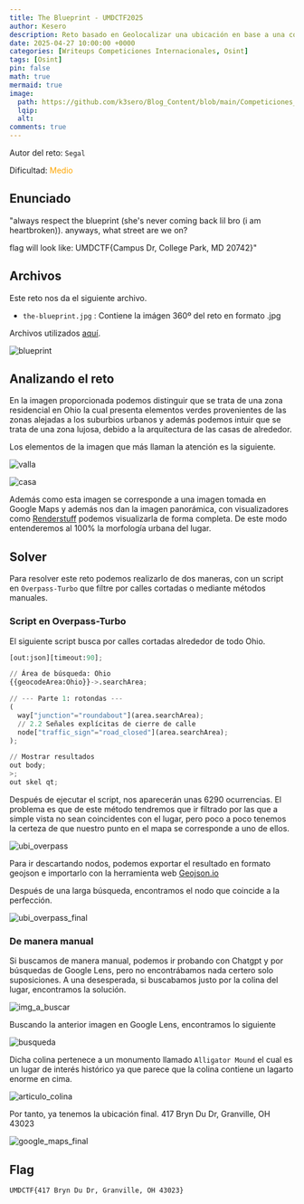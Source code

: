 ```yaml
---
title: The Blueprint - UMDCTF2025
author: Kesero
description: Reto basado en Geolocalizar una ubicación en base a una colina en Ohio.
date: 2025-04-27 10:00:00 +0000
categories: [Writeups Competiciones Internacionales, Osint]
tags: [Osint]
pin: false
math: true
mermaid: true
image:
  path: https://github.com/k3sero/Blog_Content/blob/main/Competiciones_Internacionales_Writeups/2025/UMDCTF2025/Osint/The%20Blueprint/img/prompt.png?raw=true
  lqip: 
  alt: 
comments: true
---
```

Autor del reto: `Segal`

Dificultad: <font color=orange>Medio</font>

## Enunciado

"always respect the blueprint (she's never coming back lil bro (i am heartbroken)). anyways, what street are we on?

flag will look like: UMDCTF{Campus Dr, College Park, MD 20742}"

## Archivos

Este reto nos da el siguiente archivo.

- `the-blueprint.jpg` : Contiene la imágen 360º del reto en formato .jpg

Archivos utilizados [aquí](https://github.com/k3sero/Blog_Content/tree/main/Competiciones_Internacionales_Writeups/2025/UMDCTF2025/Osint/The%20Blueprint/img).

![blueprint](https://github.com/k3sero/Blog_Content/blob/main/Competiciones_Internacionales_Writeups/2025/UMDCTF2025/Osint/The%20Blueprint/img/the-blueprint.jpg?raw=true)

## Analizando el reto

En la imagen proporcionada podemos distinguir que se trata de una zona residencial en Ohio la cual presenta elementos verdes provenientes de las zonas alejadas a los suburbios urbanos y además podemos intuir que se trata de una zona lujosa, debido a la arquitectura de las casas de alrededor.

Los elementos de la imagen que más llaman la atención es la siguiente.

![valla](https://github.com/k3sero/Blog_Content/blob/main/Competiciones_Internacionales_Writeups/2025/UMDCTF2025/Osint/The%20Blueprint/img/signal.png?raw=true)

![casa](https://github.com/k3sero/Blog_Content/blob/main/Competiciones_Internacionales_Writeups/2025/UMDCTF2025/Osint/The%20Blueprint/img/casa.png?raw=true)

Además como esta imagen se corresponde a una imagen tomada en Google Maps y además nos dan la imagen panorámica, con visualizadores como [Renderstuff](https://renderstuff.com/tools/360-panorama-web-viewer/) podemos visualizarla de forma completa. De este modo entenderemos al 100% la morfología urbana del lugar.

## Solver

Para resolver este reto podemos realizarlo de dos maneras, con un script en `Overpass-Turbo` que filtre por calles cortadas o mediante métodos manuales.

### Script en Overpass-Turbo

El siguiente script busca por calles cortadas alrededor de todo Ohio.

```py
[out:json][timeout:90];

// Área de búsqueda: Ohio
{{geocodeArea:Ohio}}->.searchArea;

// --- Parte 1: rotondas ---
(
  way["junction"="roundabout"](area.searchArea);
  // 2.2 Señales explícitas de cierre de calle
  node["traffic_sign"="road_closed"](area.searchArea);
);

// Mostrar resultados
out body;
>;
out skel qt;
```

Después de ejecutar el script, nos aparecerán unas 6290 ocurrencias. El problema es que de este método tendremos que ir filtrado por las que a simple vista no sean coincidentes con el lugar, pero poco a poco tenemos la certeza de que nuestro punto en el mapa se corresponde a uno de ellos.

![ubi_overpass](https://github.com/k3sero/Blog_Content/blob/main/Competiciones_Internacionales_Writeups/2025/UMDCTF2025/Osint/The%20Blueprint/img/overpass_turbo_photo.png?raw=true)

Para ir descartando nodos, podemos exportar el resultado en formato geojson e importarlo con la herramienta web [Geojson.io](https://geojson.io/#map=2/0/20)

Después de una larga búsqueda, encontramos el nodo que coincide a la perfección.

![ubi_overpass_final](https://github.com/k3sero/Blog_Content/blob/main/Competiciones_Internacionales_Writeups/2025/UMDCTF2025/Osint/The%20Blueprint/img/overpass%20ubi%20final.png?raw=true)

### De manera manual

Si buscamos de manera manual, podemos ir probando con Chatgpt y por búsquedas de Google Lens, pero no encontrábamos nada certero solo suposiciones. A una desesperada, si buscabamos justo por la colina del lugar, encontramos la solución.

![img_a_buscar](https://github.com/k3sero/Blog_Content/blob/main/Competiciones_Internacionales_Writeups/2025/UMDCTF2025/Osint/The%20Blueprint/img/Busq_final.png?raw=true)

Buscando la anterior imagen en Google Lens, encontramos lo siguiente

![busqueda](https://github.com/k3sero/Blog_Content/blob/main/Competiciones_Internacionales_Writeups/2025/UMDCTF2025/Osint/The%20Blueprint/img/busqueda.png?raw=true)

Dicha colina pertenece a un monumento llamado `Alligator Mound` el cual es un lugar de interés histórico ya que parece que la colina contiene un lagarto enorme en cima.

![articulo_colina](https://github.com/k3sero/Blog_Content/blob/main/Competiciones_Internacionales_Writeups/2025/UMDCTF2025/Osint/The%20Blueprint/img/post.png?raw=true)

Por tanto, ya tenemos la ubicación final. 417 Bryn Du Dr, Granville, OH 43023

![google_maps_final](https://github.com/k3sero/Blog_Content/blob/main/Competiciones_Internacionales_Writeups/2025/UMDCTF2025/Osint/The%20Blueprint/img/loc_final.png?raw=true)

## Flag
`UMDCTF{417 Bryn Du Dr, Granville, OH 43023}`